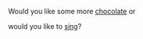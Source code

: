 Would you like some more [chocolate](../../search_for_chocolate/search_for_chocolate.md) or 


would you like to [sing](../sing/sing.md)?
